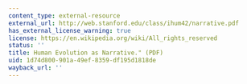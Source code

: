 ```yaml
---
content_type: external-resource
external_url: http://web.stanford.edu/class/ihum42/narrative.pdf
has_external_license_warning: true
license: https://en.wikipedia.org/wiki/All_rights_reserved
status: ''
title: Human Evolution as Narrative." (PDF)
uid: 1d74d800-901a-49ef-8359-df195d1818de
wayback_url: ''
---
```

